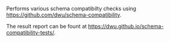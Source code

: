 Performs various schema compatibilty checks using <https://github.com/dwu/schema-compatibility>.

The result report can be fount at <https://dwu.github.io/schema-compatibility-tests/>.